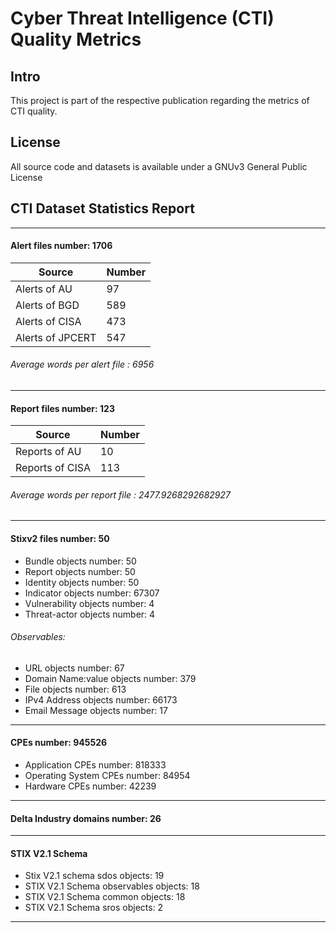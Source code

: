 
# Cyber Threat Intelligence (CTI) Quality Metrics

## Intro
This project is part of the respective publication regarding the metrics of CTI quality. 

## License
All source code and datasets is available under a GNUv3 General Public License 

## CTI Dataset Statistics Report

----
#### Alert files number: 1706

| Source           | Number |
|------------------|--------|
| Alerts of AU     | 97     |
| Alerts of BGD    | 589    | 
| Alerts of CISA   | 473    |
| Alerts of JPCERT | 547    |

###### Average words per alert file : 6956

----

#### Report files number: 123

| Source          | Number |
|-----------------|--------|
| Reports of AU   | 10     |
| Reports of CISA | 113    |

###### Average words per report file : 2477.9268292682927

----
#### Stixv2 files number: 50
- Bundle objects number: 50
- Report objects number: 50
- Identity objects number: 50
- Indicator objects number: 67307
- Vulnerability objects number: 4
- Threat-actor objects number: 4

###### Observables:

- URL objects number: 67
- Domain Name:value objects number: 379
- File objects number: 613
- IPv4 Address  objects number: 66173 
- Email Message objects number: 17

----

#### CPEs number: 945526

- Application CPEs  number: 818333
- Operating System CPEs number: 84954
- Hardware CPEs number: 42239

----

#### Delta Industry domains number: 26

----

#### STIX V2.1 Schema
- Stix V2.1 schema sdos objects: 19 
- STIX V2.1 Schema observables objects: 18 
- STIX V2.1 Schema common objects: 18
- STIX V2.1 Schema sros objects: 2

----
